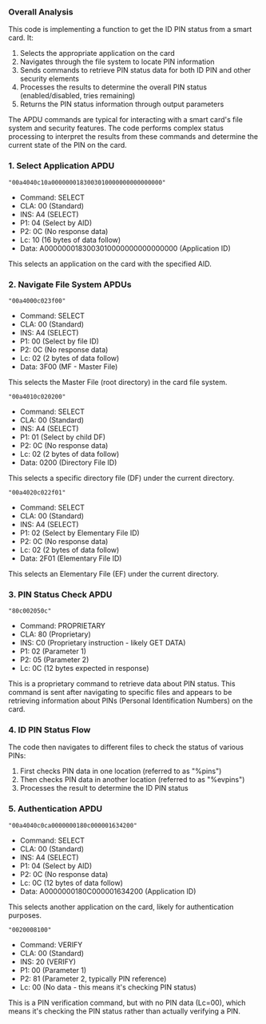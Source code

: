 ### Overall Analysis

This code is implementing a function to get the ID PIN status from a smart card. It:

1. Selects the appropriate application on the card
2. Navigates through the file system to locate PIN information
3. Sends commands to retrieve PIN status data for both ID PIN and other security elements
4. Processes the results to determine the overall PIN status (enabled/disabled, tries remaining)
5. Returns the PIN status information through output parameters

The APDU commands are typical for interacting with a smart card's file system and security features. The code performs complex status processing to interpret the results from these commands and determine the current state of the PIN on the card.

### 1. Select Application APDU
```
"00a4040c10a0000000183003010000000000000000"
```
- Command: SELECT
- CLA: 00 (Standard)
- INS: A4 (SELECT)
- P1: 04 (Select by AID)
- P2: 0C (No response data)
- Lc: 10 (16 bytes of data follow)
- Data: A0000000183003010000000000000000 (Application ID)

This selects an application on the card with the specified AID.

### 2. Navigate File System APDUs
```
"00a4000c023f00"
```
- Command: SELECT
- CLA: 00 (Standard)
- INS: A4 (SELECT)
- P1: 00 (Select by file ID)
- P2: 0C (No response data)
- Lc: 02 (2 bytes of data follow)
- Data: 3F00 (MF - Master File)

This selects the Master File (root directory) in the card file system.

```
"00a4010c020200"
```
- Command: SELECT
- CLA: 00 (Standard)
- INS: A4 (SELECT)
- P1: 01 (Select by child DF)
- P2: 0C (No response data)
- Lc: 02 (2 bytes of data follow)
- Data: 0200 (Directory File ID)

This selects a specific directory file (DF) under the current directory.

```
"00a4020c022f01"
```
- Command: SELECT
- CLA: 00 (Standard)
- INS: A4 (SELECT)
- P1: 02 (Select by Elementary File ID)
- P2: 0C (No response data)
- Lc: 02 (2 bytes of data follow)
- Data: 2F01 (Elementary File ID)

This selects an Elementary File (EF) under the current directory.

### 3. PIN Status Check APDU
```
"80c002050c"
```
- Command: PROPRIETARY
- CLA: 80 (Proprietary)
- INS: C0 (Proprietary instruction - likely GET DATA)
- P1: 02 (Parameter 1)
- P2: 05 (Parameter 2)
- Lc: 0C (12 bytes expected in response)

This is a proprietary command to retrieve data about PIN status. This command is sent after navigating to specific files and appears to be retrieving information about PINs (Personal Identification Numbers) on the card.

### 4. ID PIN Status Flow
The code then navigates to different files to check the status of various PINs:
1. First checks PIN data in one location (referred to as "%pins")
2. Then checks PIN data in another location (referred to as "%evpins")
3. Processes the result to determine the ID PIN status

### 5. Authentication APDU
```
"00a4040c0ca0000000180c000001634200"
```
- Command: SELECT
- CLA: 00 (Standard)
- INS: A4 (SELECT)
- P1: 04 (Select by AID)
- P2: 0C (No response data)
- Lc: 0C (12 bytes of data follow)
- Data: A0000000180C000001634200 (Application ID)

This selects another application on the card, likely for authentication purposes.

```
"0020008100"
```
- Command: VERIFY
- CLA: 00 (Standard)
- INS: 20 (VERIFY)
- P1: 00 (Parameter 1)
- P2: 81 (Parameter 2, typically PIN reference)
- Lc: 00 (No data - this means it's checking PIN status)

This is a PIN verification command, but with no PIN data (Lc=00), which means it's checking the PIN status rather than actually verifying a PIN.

